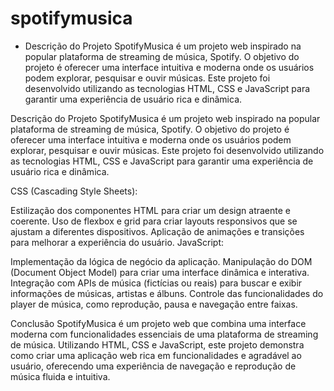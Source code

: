 # spotifymusica
- Descrição do Projeto
SpotifyMusica é um projeto web inspirado na popular plataforma de streaming de música, Spotify. O objetivo do projeto é oferecer uma interface intuitiva e moderna onde os usuários podem explorar, pesquisar e ouvir músicas. Este projeto foi desenvolvido utilizando as tecnologias HTML, CSS e JavaScript para garantir uma experiência de usuário rica e dinâmica.

Descrição do Projeto
SpotifyMusica é um projeto web inspirado na popular plataforma de streaming de música, Spotify. O objetivo do projeto é oferecer uma interface intuitiva e moderna onde os usuários podem explorar, pesquisar e ouvir músicas. Este projeto foi desenvolvido utilizando as tecnologias HTML, CSS e JavaScript para garantir uma experiência de usuário rica e dinâmica.


CSS (Cascading Style Sheets):

Estilização dos componentes HTML para criar um design atraente e coerente.
Uso de flexbox e grid para criar layouts responsivos que se ajustam a diferentes dispositivos.
Aplicação de animações e transições para melhorar a experiência do usuário.
JavaScript:

Implementação da lógica de negócio da aplicação.
Manipulação do DOM (Document Object Model) para criar uma interface dinâmica e interativa.
Integração com APIs de música (fictícias ou reais) para buscar e exibir informações de músicas, artistas e álbuns.
Controle das funcionalidades do player de música, como reprodução, pausa e navegação entre faixas.



Conclusão
SpotifyMusica é um projeto web que combina uma interface moderna com funcionalidades essenciais de uma plataforma de streaming de música. Utilizando HTML, CSS e JavaScript, este projeto demonstra como criar uma aplicação web rica em funcionalidades e agradável ao usuário, oferecendo uma experiência de navegação e reprodução de música fluida e intuitiva.
